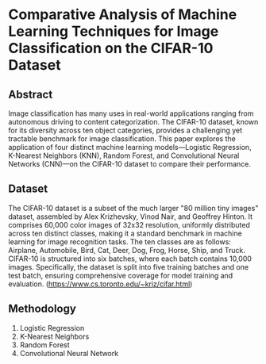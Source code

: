 # Comparative Analysis of Machine Learning Techniques for Image Classification on the CIFAR-10 Dataset

## Abstract

Image classification has many uses in real-world applications ranging from autonomous driving to content categorization. The CIFAR-10 dataset, known for its diversity across ten object categories, provides a challenging yet tractable benchmark for image classification. This paper explores the application of four distinct machine learning models—Logistic Regression, K-Nearest Neighbors (KNN), Random Forest, and Convolutional Neural Networks (CNN)—on the CIFAR-10 dataset to compare their performance.

## Dataset

The CIFAR-10 dataset is a subset of the much larger "80 million tiny images" dataset, assembled by Alex Krizhevsky, Vinod Nair, and Geoffrey Hinton. It comprises 60,000 color images of 32x32 resolution, uniformly distributed across ten distinct classes, making it a standard benchmark in machine learning for image recognition tasks. The ten classes are as follows: Airplane, Automobile, Bird, Cat, Deer, Dog, Frog, Horse, Ship, and Truck. CIFAR-10 is structured into six batches, where each batch contains 10,000 images. Specifically, the dataset is split into five training batches and one test batch, ensuring comprehensive coverage for model training and evaluation. (https://www.cs.toronto.edu/~kriz/cifar.html)

## Methodology
1. Logistic Regression
2. K-Nearest Neighbors
3. Random Forest
4. Convolutional Neural Network
